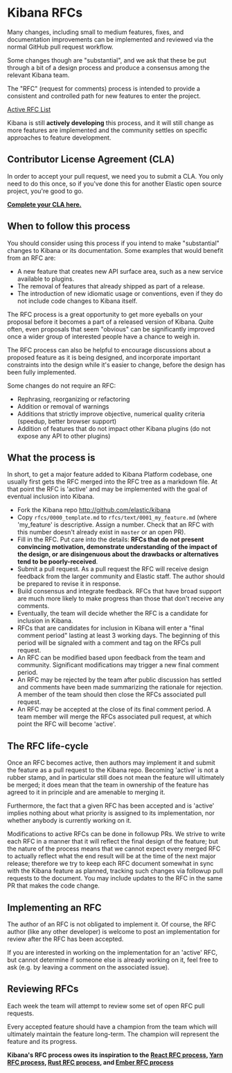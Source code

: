 # Kibana RFCs

Many changes, including small to medium features, fixes, and documentation 
improvements can be implemented and reviewed via the normal GitHub pull request 
workflow.

Some changes though are "substantial", and we ask that these be put
through a bit of a design process and produce a consensus among the relevant
Kibana team.

The "RFC" (request for comments) process is intended to provide a
consistent and controlled path for new features to enter the project.

[Active RFC List](https://github.com/elastic/kibana/pulls?q=is%3Aopen+is%3Apr+label%3ARFC)

Kibana is still **actively developing** this process, and it will still change as
more features are implemented and the community settles on specific approaches
to feature development.

## Contributor License Agreement (CLA)

In order to accept your pull request, we need you to submit a CLA. You only need
to do this once, so if you've done this for another Elastic open source
project, you're good to go.

**[Complete your CLA here.](https://www.elastic.co/contributor-agreement)**

## When to follow this process

You should consider using this process if you intend to make "substantial"
changes to Kibana or its documentation. Some examples that would benefit
from an RFC are:

   - A new feature that creates new API surface area, such as a new
     service available to plugins.
   - The removal of features that already shipped as part of a release.
   - The introduction of new idiomatic usage or conventions, even if they
     do not include code changes to Kibana itself.

The RFC process is a great opportunity to get more eyeballs on your proposal
before it becomes a part of a released version of Kibana. Quite often, even
proposals that seem "obvious" can be significantly improved once a wider
group of interested people have a chance to weigh in.

The RFC process can also be helpful to encourage discussions about a proposed
feature as it is being designed, and incorporate important constraints into
the design while it's easier to change, before the design has been fully
implemented.

Some changes do not require an RFC:

  - Rephrasing, reorganizing or refactoring
  - Addition or removal of warnings
  - Additions that strictly improve objective, numerical quality
  criteria (speedup, better browser support)
  - Addition of features that do not impact other Kibana plugins (do not
  expose any API to other plugins)

## What the process is

In short, to get a major feature added to Kibana Platform codebase, one usually
first gets the RFC merged into the RFC tree as a markdown file. At that point
the RFC is 'active' and may be implemented with the goal of eventual inclusion
into Kibana.

* Fork the Kibana repo http://github.com/elastic/kibana
* Copy `rfcs/0000_template.md` to `rfcs/text/0001_my_feature.md` (where
'my_feature' is descriptive. Assign a number. Check that an RFC with this
number doesn't already exist in `master` or an open PR).
* Fill in the RFC. Put care into the details: **RFCs that do not
present convincing motivation, demonstrate understanding of the
impact of the design, or are disingenuous about the drawbacks or
alternatives tend to be poorly-received**.
* Submit a pull request. As a pull request the RFC will receive design
feedback from the larger community and Elastic staff. The author should
be prepared to revise it in response.
* Build consensus and integrate feedback. RFCs that have broad support
are much more likely to make progress than those that don't receive any
comments.
* Eventually, the team will decide whether the RFC is a candidate
for inclusion in Kibana.
* RFCs that are candidates for inclusion in Kibana will enter a "final comment
period" lasting at least 3 working days. The beginning of this period will be signaled with a
comment and tag on the RFCs pull request.
* An RFC can be modified based upon feedback from the team and community.
Significant modifications may trigger a new final comment period.
* An RFC may be rejected by the team after public discussion has settled
and comments have been made summarizing the rationale for rejection. A member of
the team should then close the RFCs associated pull request.
* An RFC may be accepted at the close of its final comment period. A team
member will merge the RFCs associated pull request, at which point the RFC will
become 'active'.

## The RFC life-cycle

Once an RFC becomes active, then authors may implement it and submit the
feature as a pull request to the Kibana repo. Becoming 'active' is not a rubber
stamp, and in particular still does not mean the feature will ultimately
be merged; it does mean that the team in ownership of the feature has agreed to
it in principle and are amenable to merging it.

Furthermore, the fact that a given RFC has been accepted and is
'active' implies nothing about what priority is assigned to its
implementation, nor whether anybody is currently working on it.

Modifications to active RFCs can be done in followup PRs. We strive
to write each RFC in a manner that it will reflect the final design of
the feature; but the nature of the process means that we cannot expect
every merged RFC to actually reflect what the end result will be at
the time of the next major release; therefore we try to keep each RFC
document somewhat in sync with the Kibana feature as planned,
tracking such changes via followup pull requests to the document. You
may include updates to the RFC in the same PR that makes the code change.

## Implementing an RFC

The author of an RFC is not obligated to implement it. Of course, the
RFC author (like any other developer) is welcome to post an
implementation for review after the RFC has been accepted.

If you are interested in working on the implementation for an 'active'
RFC, but cannot determine if someone else is already working on it,
feel free to ask (e.g. by leaving a comment on the associated issue).

## Reviewing RFCs

Each week the team will attempt to review some set of open RFC
pull requests.

Every accepted feature should have a champion from the team which will
ultimately maintain the feature long-term. The champion will represent the
feature and its progress.

**Kibana's RFC process owes its inspiration to the [React RFC process], [Yarn RFC process], [Rust RFC process], and [Ember RFC process]**

[React RFC process]: https://github.com/reactjs/rfcs
[Yarn RFC process]: https://github.com/yarnpkg/rfcs
[Rust RFC process]: https://github.com/rust-lang/rfcs
[Ember RFC process]: https://github.com/emberjs/rfcs

